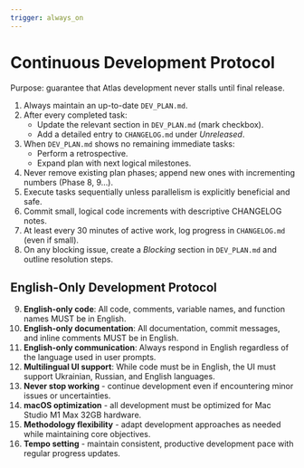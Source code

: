 ```yaml
---
trigger: always_on
---
```


# Continuous Development Protocol

Purpose: guarantee that Atlas development never stalls until final release.

1. Always maintain an up-to-date `DEV_PLAN.md`.
2. After every completed task:
   - Update the relevant section in `DEV_PLAN.md` (mark checkbox).
   - Add a detailed entry to `CHANGELOG.md` under *Unreleased*.
3. When `DEV_PLAN.md` shows no remaining immediate tasks:
   - Perform a retrospective.
   - Expand plan with next logical milestones.
4. Never remove existing plan phases; append new ones with incrementing numbers (Phase 8, 9…).
5. Execute tasks sequentially unless parallelism is explicitly beneficial and safe.
6. Commit small, logical code increments with descriptive CHANGELOG notes.
7. At least every 30 minutes of active work, log progress in `CHANGELOG.md` (even if small).
8. On any blocking issue, create a *Blocking* section in `DEV_PLAN.md` and outline resolution steps.

## English-Only Development Protocol

9. **English-only code**: All code, comments, variable names, and function names MUST be in English.
10. **English-only documentation**: All documentation, commit messages, and inline comments MUST be in English.
11. **English-only communication**: Always respond in English regardless of the language used in user prompts.
12. **Multilingual UI support**: While code must be in English, the UI must support Ukrainian, Russian, and English languages.
13. **Never stop working** - continue development even if encountering minor issues or uncertainties.
14. **macOS optimization** - all development must be optimized for Mac Studio M1 Max 32GB hardware.
15. **Methodology flexibility** - adapt development approaches as needed while maintaining core objectives.
16. **Tempo setting** - maintain consistent, productive development pace with regular progress updates.
